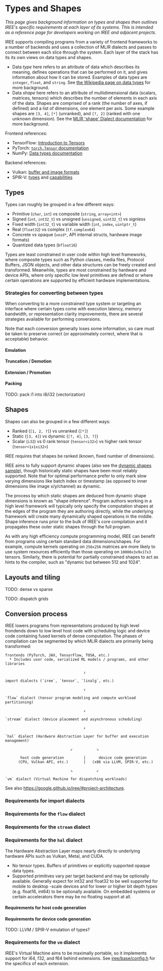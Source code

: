 # Types and Shapes

_This page gives background information on types and shapes then outlines IREE's
specific requirements at each layer of its systems. This is intended as a
reference page for developers working on IREE and adjacent projects._

IREE supports compiling programs from a variety of frontend frameworks to a
number of backends and uses a collection of MLIR dialects and passes to connect
between each slice through the system. Each layer of the stack has its its own
views on data types and shapes.

* Data _type_ here refers to an attribute of data which describes its meaning,
  defines operations that can be performed on it, and gives information about
  how it can be stored. Examples of data types are `integer`, `float`, and
  `string`. See [the Wikipedia page on data types](https://en.wikipedia.org/wiki/Data_type)
  for more background.
* Data _shape_ here refers to an attribute of multidimensional data (scalars,
  matrices, tensors) which describes the number of elements in each axis of the
  data. Shapes are comprised of a rank (the number of axes, if defined) and a
  list of dimensions, one element per axis. Some example shapes are `[3, 4]`,
  `[*]` (unranked), and `[?, 2]` (ranked with one unknown dimension). See the
  [MLIR 'shape' Dialect documentation](https://mlir.llvm.org/docs/Dialects/ShapeDialect/)
  for more background.

Frontend references:

* TensorFlow: [Introduction to Tensors](https://www.tensorflow.org/guide/tensor)
* PyTorch: [`torch.Tensor` documentation](https://pytorch.org/docs/stable/tensors.html)
* NumPy: [Data types documentation](https://numpy.org/doc/stable/user/basics.types.html)

Backend references:

* Vulkan: [buffer and image formats](https://www.khronos.org/registry/vulkan/specs/1.0/html/vkspec.html#formats)
* SPIR-V: [types](https://www.khronos.org/registry/SPIR-V/specs/1.0/SPIRV.html#_types) and [capabilities](https://www.khronos.org/registry/SPIR-V/specs/1.0/SPIRV.html#_a_id_capability_a_capability)

## Types

Types can roughly be grouped in a few different ways:

* Primitive (`char`, `int`) vs composite (`string`, `array<int>`)
* Signed (`int`, `int32_t`) vs unsigned (`unsigned`, `uint32_t`) vs signless
* Fixed width (`int32_t`) vs variable width (`int`, `index`, `uintptr_t`)
* Real (`float32`) vs complex (`tf.complex64`)
* Concrete vs opaque (`void*`, API internal structs, hardware image formats)
* Quantized data types (`bfloat16`)

Types are least constrained in user code within high level frameworks, where
composite types such as Python classes, media files, Protocol Buffers, JSON
objects, and other data structures can be freely created and transformed.
Meanwhile, types are most constrained by hardware and device APIs, where only
specific low level primitives are defined or where certain operations are
supported by efficient hardware implementations.

### Strategies for converting between types

When converting to a more constrained type system or targeting an interface
where certain types come with execution latency, memory bandwidth, or
representation clarity improvements, there are several strategies available for
performing conversions.

Note that each conversion generally loses some information, so care must be
taken to preserve correct (or approximately correct, where that is acceptable)
behavior.

#### Emulation

#### Truncation / Demotion

#### Extension / Promotion

#### Packing

TODO: pack i1 into i8/i32 (vectorization)

## Shapes

Shapes can also be grouped in a few different ways:

* Ranked (`[1, 2, ?]`) vs unranked (`[*]`)
* Static (`[3, 4]`) vs dynamic (`[?, 4]`, `[3, ?]`)
* Scalar (`i32`) vs 0 rank tensor (`tensor<i32>`) vs higher rank tensor
  (`tensor<1x1xi32>`)

IREE requires that shapes be ranked (known, fixed number of dimensions).

IREE aims to fully support dynamic shapes (also see the
[dynamic shapes sample](https://github.com/google/iree/tree/main/iree/samples/dynamic_shapes)),
though historically static shapes have been most reliably supported. Note that
for optimal performance prefer to only mark slow varying dimensions like batch
index or timestamp (as opposed to inner dimensions like image x/y/channel) as
dynamic.

The process by which static shapes are deduced from dynamic shape dimensions is
known as "shape inference". Program authors working in a high level framework
will typically only specify the computation shapes at the edges of the program
they are authoring directly, while the underlying framework will create many
dynamically shaped operations in the middle. Shape inference runs prior to the
bulk of IREE's core compilation and it propagates these outer static shapes
through the full program.

As with any high efficiency compute programming model, IREE can benefit from
programs using certain standard data dimensions/shapes. For example, compute
kernels operating on `256x256` matrices are more likely to use system resources
efficiently than those operating on `10000x3x9x17x3` tensors. Similarly, there
is potential for partially constrained shapes to act as hints to the compiler,
such as "dynamic but between 512 and 1024".

## Layouts and tiling

TODO: dense vs sparse

TODO: dispatch grids

## Conversion process

IREE lowers programs from representations produced by high level frondends down
to low level host code with scheduling logic and device code containing fused
kernels of dense computation. The phases of compilation can be segmented by
which MLIR dialects are primarily being transformed:

```
frontends (PyTorch, JAX, TensorFlow, TOSA, etc.)
  * Includes user code, serialized ML models / programs, and other libraries

                                    ↓

import dialects (`iree`, `tensor`, `linalg`, etc.)

                                    ↓

`flow` dialect (tensor program modeling and compute workload partitioning)

                                    ↓

`stream` dialect (device placement and asynchronous scheduling)

                                    ↓

`hal` dialect (Hardware Abstraction Layer for buffer and execution management)

                              ↙           ↘

       host code generation         |      device code generation
      (CPU, Vulkan API, etc.)       |   (x86 via LLVM, SPIR-V, etc.)

                              ↘           ↙

`vm` dialect (Virtual Machine for dispatching workloads)
```

See also https://google.github.io/iree/#project-architecture.

### Requirements for import dialects

### Requirements for the `flow` dialect

### Requirements for the `stream` dialect

### Requirements for the `hal` dialect

The Hardware Abstraction Layer maps nearly directly to underlying hardware APIs
such as Vulkan, Metal, and CUDA.

* No tensor types. Buffers of primitives or explicitly supported opaque data
  types.
* Supported primitives vary per target backend and may be optionally available.
  Generally expect for int32 and float32 to be well supported for mobile to
  desktop -scale devices and for lower or higher bit depth types (e.g. float16,
  int64) to be optionally available. On embedded systems or certain
  accelerators there may be no floating support at all.

#### Requirements for host code generation

#### Requirements for device code generation

TODO: LLVM / SPIR-V emulation of types?

### Requirements for the `vm` dialect

IREE's Virtual Machine aims to be maximally portable, so it implements support
for i64, f32, and f64 behind extensions. See
[iree/base/config.h](https://github.com/google/iree/blob/main/iree/base/config.h)
for the specifics of each extension.
